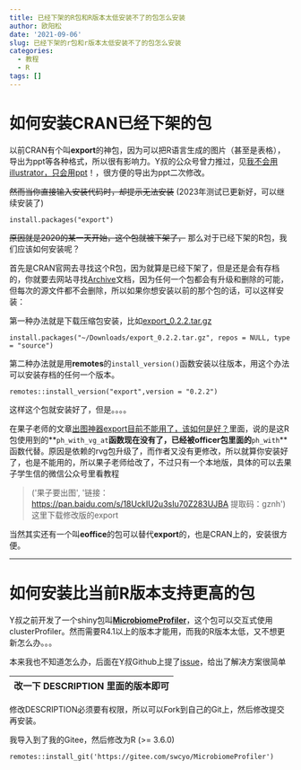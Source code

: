 ```yaml
---
title: 已经下架的R包和R版本太低安装不了的包怎么安装
author: 欧阳松
date: '2021-09-06'
slug: 已经下架的r包和r版本太低安装不了的包怎么安装
categories:
  - 教程
  - R
tags: []
---
```


# 如何安装CRAN已经下架的包

以前CRAN有个叫**export**的神包，因为可以把R语言生成的图片（甚至是表格），导出为ppt等各种格式，所以很有影响力。Y叔的公众号曾力推过，见[我不会用illustrator，只会用ppt](https://mp.weixin.qq.com/s/nHT3vkwNfQknr6CLF0cUDQ)！，很方便的导出为ppt二次修改。

~~然而当你直接输入安装代码时，却提示无法安装~~ (2023年测试已更新好，可以继续安装了)

```         
install.packages("export")
```

~~原因就是2020的某一天开始，这个包就被下架了，~~ 那么对于已经下架的R包，我们应该如何安装呢？

首先是CRAN官网去寻找这个R包，因为就算是已经下架了，但是还是会有存档的，你就要去网站寻找[Archive](https://cran.r-project.org/src/contrib/Archive)文档，因为任何一个包都会有升级和删除的可能，但每次的源文件都不会删除，所以如果你想安装以前的那个包的话，可以这样安装：

第一种办法就是下载压缩包安装，比如[export_0.2.2.tar.gz](https://cran.r-project.org/src/contrib/Archive/export/export_0.2.2.tar.gz)

```         
install.packages("~/Downloads/export_0.2.2.tar.gz", repos = NULL, type = "source")
```

第二种办法就是用**remotes**的`install_version()`函数安装以往版本，用这个办法可以安装存档的任何一个版本。

```         
remotes::install_version("export",version = "0.2.2")
```

这样这个包就安装好了，但是。。。。

在果子老师的文章[出图神器export目前不能用了，该如何是好？](https://mp.weixin.qq.com/s/bbiEjCYdTDqoKj6ntEraCg)里面，说的是这R包使用到的**`ph_with_vg_at`**函数现在没有了，已经被officer包里面的**`ph_with`**函数代替。原因是依赖的rvg包升级了，而作者又没有更修改，所以就算你安装好了，也是不能用的，所以果子老师给改了，不过只有一个本地版，具体的可以去果子学生信的微信公众号里看教程

> ('果子要出图', '链接：<https://pan.baidu.com/s/18UckIU2u3sIu70Z283UJBA> 提取码：gznh')  
> 这里下载修改版的export

当然其实还有一个叫**eoffice**的包可以替代**export**的，也是CRAN上的，安装很方便。

------------------------------------------------------------------------

# 如何安装比当前R版本支持更高的包

Y叔之前开发了一个shiny包叫[**MicrobiomeProfiler**](https://github.com/YuLab-SMU/MicrobiomeProfiler)，这个包可以交互式使用clusterProfiler。然而需要R4.1以上的版本才能用，而我的R版本太低，又不想更新怎么办。。。

本来我也不知道怎么办，后面在Y叔Github上提了[issue](https://github.com/YuLab-SMU/MicrobiomeProfiler/issues/1)，给出了解决方案很简单

| 改一下 DESCRIPTION 里面的版本即可 |
|-----------------------------------|

修改DESCRIPTION必须要有权限，所以可以Fork到自己的Git上，然后修改提交再安装。

我导入到了我的Gitee，然后修改为R (\>= 3.6.0)

```         
remotes::install_git('https://gitee.com/swcyo/MicrobiomeProfiler')
```
